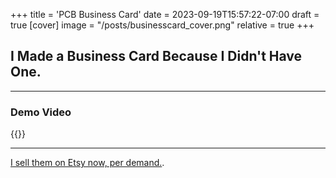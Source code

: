 +++
title = 'PCB Business Card'
date = 2023-09-19T15:57:22-07:00
draft = true
[cover]
    image = "/posts/businesscard_cover.png"
    relative = true
+++

## I Made a Business Card Because I Didn't Have One. 

---
### Demo Video

{{<youtube SqF1A_pn7E8>}}

---

[I sell them on Etsy now, per demand.](https://www.etsy.com/listing/1522620750/premium-customized-pcb-business-card-nfc?click_key=6f96d063067e9ebb288fba51cb3c46327603353d:1522620750&click_sum=cbb6d7d6&pro=1). 